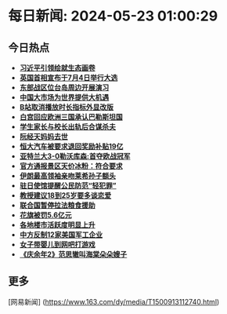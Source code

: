 
# 每日新闻: 2024-05-23 01:00:29
## 今日热点

- **[习近平引领绘就生态画卷](https://www.163.com/search?keyword=%E4%B9%A0%E8%BF%91%E5%B9%B3%E5%BC%95%E9%A2%86%E7%BB%98%E5%B0%B1%E7%94%9F%E6%80%81%E7%94%BB%E5%8D%B7)**
- **[英国首相宣布于7月4日举行大选](https://www.163.com/search?keyword=%E8%8B%B1%E5%9B%BD%E9%A6%96%E7%9B%B8%E5%AE%A3%E5%B8%83%E4%BA%8E7%E6%9C%884%E6%97%A5%E4%B8%BE%E8%A1%8C%E5%A4%A7%E9%80%89)**
- **[东部战区位台岛周边开展演习](https://www.163.com/search?keyword=%E4%B8%9C%E9%83%A8%E6%88%98%E5%8C%BA%E4%BD%8D%E5%8F%B0%E5%B2%9B%E5%91%A8%E8%BE%B9%E5%BC%80%E5%B1%95%E6%BC%94%E4%B9%A0)**
- **[中国大市场为世界提供大机遇](https://www.163.com/search?keyword=%E4%B8%AD%E5%9B%BD%E5%A4%A7%E5%B8%82%E5%9C%BA%E4%B8%BA%E4%B8%96%E7%95%8C%E6%8F%90%E4%BE%9B%E5%A4%A7%E6%9C%BA%E9%81%87)**
- **[B站取消播放时长指标外显改版](https://www.163.com/search?keyword=B%E7%AB%99%E5%8F%96%E6%B6%88%E6%92%AD%E6%94%BE%E6%97%B6%E9%95%BF%E6%8C%87%E6%A0%87%E5%A4%96%E6%98%BE%E6%94%B9%E7%89%88)**
- **[白宫回应欧洲三国承认巴勒斯坦国](https://www.163.com/search?keyword=%E7%99%BD%E5%AE%AB%E5%9B%9E%E5%BA%94%E6%AC%A7%E6%B4%B2%E4%B8%89%E5%9B%BD%E6%89%BF%E8%AE%A4%E5%B7%B4%E5%8B%92%E6%96%AF%E5%9D%A6%E5%9B%BD)**
- **[学生家长与校长出轨后合谋杀夫](https://www.163.com/search?keyword=%E5%AD%A6%E7%94%9F%E5%AE%B6%E9%95%BF%E4%B8%8E%E6%A0%A1%E9%95%BF%E5%87%BA%E8%BD%A8%E5%90%8E%E5%90%88%E8%B0%8B%E6%9D%80%E5%A4%AB)**
- **[阮经天妈妈去世](https://www.163.com/search?keyword=%E9%98%AE%E7%BB%8F%E5%A4%A9%E5%A6%88%E5%A6%88%E5%8E%BB%E4%B8%96)**
- **[恒大汽车被要求退回奖励补贴19亿](https://www.163.com/search?keyword=%E6%81%92%E5%A4%A7%E6%B1%BD%E8%BD%A6%E8%A2%AB%E8%A6%81%E6%B1%82%E9%80%80%E5%9B%9E%E5%A5%96%E5%8A%B1%E8%A1%A5%E8%B4%B419%E4%BA%BF)**
- **[亚特兰大3-0勒沃库森:首夺欧战冠军](https://www.163.com/search?keyword=%E4%BA%9A%E7%89%B9%E5%85%B0%E5%A4%A73-0%E5%8B%92%E6%B2%83%E5%BA%93%E6%A3%AE+%E9%A6%96%E5%A4%BA%E6%AC%A7%E6%88%98%E5%86%A0%E5%86%9B)**
- **[官方通报景区天价冰粉：符合要求](https://www.163.com/search?keyword=%E5%AE%98%E6%96%B9%E9%80%9A%E6%8A%A5%E6%99%AF%E5%8C%BA%E5%A4%A9%E4%BB%B7%E5%86%B0%E7%B2%89%EF%BC%9A%E7%AC%A6%E5%90%88%E8%A6%81%E6%B1%82)**
- **[伊朗最高领袖亲吻莱希孙子额头](https://www.163.com/search?keyword=%E4%BC%8A%E6%9C%97%E6%9C%80%E9%AB%98%E9%A2%86%E8%A2%96%E4%BA%B2%E5%90%BB%E8%8E%B1%E5%B8%8C%E5%AD%99%E5%AD%90%E9%A2%9D%E5%A4%B4)**
- **[驻日使馆提醒公民防范“轻犯罪”](https://www.163.com/search?keyword=%E9%A9%BB%E6%97%A5%E4%BD%BF%E9%A6%86%E6%8F%90%E9%86%92%E5%85%AC%E6%B0%91%E9%98%B2%E8%8C%83%E2%80%9C%E8%BD%BB%E7%8A%AF%E7%BD%AA%E2%80%9D)**
- **[教授建议18到25岁要多谈恋爱](https://www.163.com/search?keyword=%E6%95%99%E6%8E%88%E5%BB%BA%E8%AE%AE18%E5%88%B025%E5%B2%81%E8%A6%81%E5%A4%9A%E8%B0%88%E6%81%8B%E7%88%B1)**
- **[联合国暂停拉法粮食援助](https://www.163.com/search?keyword=%E8%81%94%E5%90%88%E5%9B%BD%E6%9A%82%E5%81%9C%E6%8B%89%E6%B3%95%E7%B2%AE%E9%A3%9F%E6%8F%B4%E5%8A%A9)**
- **[花旗被罚5.6亿元](https://www.163.com/search?keyword=%E8%8A%B1%E6%97%97%E8%A2%AB%E7%BD%9A5.6%E4%BA%BF%E5%85%83)**
- **[各地楼市活跃度明显上升](https://www.163.com/search?keyword=%E5%90%84%E5%9C%B0%E6%A5%BC%E5%B8%82%E6%B4%BB%E8%B7%83%E5%BA%A6%E6%98%8E%E6%98%BE%E4%B8%8A%E5%8D%87)**
- **[中方反制12家美国军工企业](https://www.163.com/search?keyword=%E4%B8%AD%E6%96%B9%E5%8F%8D%E5%88%B612%E5%AE%B6%E7%BE%8E%E5%9B%BD%E5%86%9B%E5%B7%A5%E4%BC%81%E4%B8%9A)**
- **[女子带婴儿到网吧打游戏](https://www.163.com/search?keyword=%E5%A5%B3%E5%AD%90%E5%B8%A6%E5%A9%B4%E5%84%BF%E5%88%B0%E7%BD%91%E5%90%A7%E6%89%93%E6%B8%B8%E6%88%8F)**
- **[《庆余年2》范思辙叫海棠朵朵嫂子](https://www.163.com/search?keyword=%E3%80%8A%E5%BA%86%E4%BD%99%E5%B9%B42%E3%80%8B%E8%8C%83%E6%80%9D%E8%BE%99%E5%8F%AB%E6%B5%B7%E6%A3%A0%E6%9C%B5%E6%9C%B5%E5%AB%82%E5%AD%90)**

## 更多
[网易新闻] (https://www.163.com/dy/media/T1500913112740.html)
